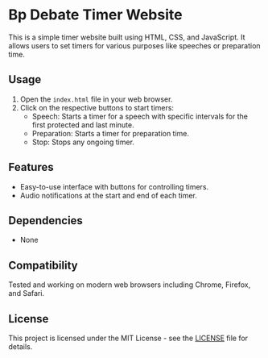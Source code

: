 # Bp Debate Timer Website

This is a simple timer website built using HTML, CSS, and JavaScript. It allows users to set timers for various purposes like speeches or preparation time. 

## Usage
1. Open the `index.html` file in your web browser.
2. Click on the respective buttons to start timers:
   - Speech: Starts a timer for a speech with specific intervals for the first protected and last minute.
   - Preparation: Starts a timer for preparation time.
   - Stop: Stops any ongoing timer.

## Features
- Easy-to-use interface with buttons for controlling timers.
- Audio notifications at the start and end of each timer.

## Dependencies
- None

## Compatibility
Tested and working on modern web browsers including Chrome, Firefox, and Safari.

## License
This project is licensed under the MIT License - see the [LICENSE](LICENSE) file for details.
